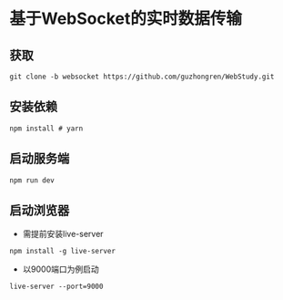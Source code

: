 # 基于WebSocket的实时数据传输

## 获取

```shell
git clone -b websocket https://github.com/guzhongren/WebStudy.git
```

## 安装依赖

```shell
npm install # yarn
```

## 启动服务端

```shell
npm run dev
```

## 启动浏览器

* 需提前安装live-server

```shell
npm install -g live-server
```

* 以9000端口为例启动

```shell
live-server --port=9000
```